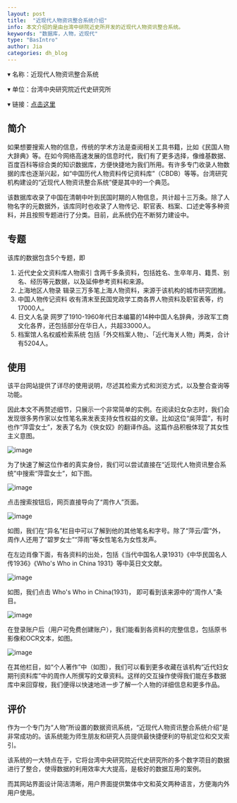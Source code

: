 ```yaml
---
layout: post
title:  "近现代人物资讯整合系统介绍"
info: 本文介绍的是由台湾中研院近史所开发的近现代人物资讯整合系统。
keywords: "数据库，人物，近现代"
type: "BasIntro"
author: Jia
categories: dh_blog
---
```


▾ 名称：近现代人物资讯整合系统

▾ 单位：台湾中央研究院近代史研究所

▾ 链接：[点击这里](https://mhdb.mh.sinica.edu.tw/)

## 简介

如果想要搜索人物的信息，传统的学术方法是查阅相关工具书籍，比如《民国人物大辞典》等。在如今网络高速发展的信息时代，我们有了更多选择，像维基数据、百度百科等综合类的知识数据库，方便快捷地为我们所用。有许多专门收录人物数据的库也逐渐兴起，如“中国历代人物资料传记资料库”（CBDB）等等。台湾研究机构建设的“近现代人物资讯整合系统”便是其中的一个典范。

该数据库收录了中国在清朝中叶到民国时期的人物信息，共计超十三万条。除了人物名字的元数据外，该库同时也收录了人物传记、职官表、档案、口述史等多种资料，并且按照专题进行了分类。目前，此系统仍在不断努力建设中。

## 专题

该库的数据包含5个专题，即
1. 近代史全文资料库人物索引
   含两千多条资料，包括姓名、生卒年月、籍贯、别名、经历等元数据，以及延伸参考资料和来源。
2. 上海地区人物录
   辑录三万多笔上海人物资料，来源于该机构的城市研究团推。
3. 中国人物传记资料
   收有清末至民国党政学工商各界人物资料及职官表等，约17000人。
4. 日文人名录
   网罗了1910-1960年代日本编纂的14种中国人名辞典，涉政军工商文化各界，还包括部分在华日人，共超33000人。
5. 档案馆人名权威检索系统
   包括「外交档案人物」、「近代海关人物」两类，合计有5204人。

## 使用

该平台网站提供了详尽的使用说明，尽述其检索方式和浏览方式，以及整合查询等功能。

因此本文不再赘述细节，只展示一个非常简单的实例。在阅读妇女杂志时，我们会发现很多男作家以女性笔名来发表支持女性权益的文章。比如这位“吳萍雲”，有时也作“萍雲女士”，发表了名为《俠女奴》的翻译作品。这篇作品积极体现了其女性主义意图。

![image](https://raw.githubusercontent.com/DHHD2022/DHHD2022.GitHub.io/main/pics/2022-06-16/xnn.png)

为了快速了解这位作者的真实身份，我们可以尝试直接在“近现代人物资讯整合系统”中搜索“萍雲女士”，如下图。

![image](https://raw.githubusercontent.com/DHHD2022/DHHD2022.GitHub.io/main/pics/2022-06-16/sousuopy.png)

点击搜索按钮后，网页直接导向了“周作人”页面。

![image](https://raw.githubusercontent.com/DHHD2022/DHHD2022.GitHub.io/main/pics/2022-06-16/zzr.png)

如图，我们在“异名”栏目中可以了解到他的其他笔名和字号。除了“萍云/雲”外，周作人还用了“碧罗女士”“萍雨”等女性笔名为女性发声。

在左边肖像下面，有各资料的出处，包括《当代中国名人录1931》《中华民国名人传1936》《Who's Who in China 1931》等中英日文文献。

![image](https://raw.githubusercontent.com/DHHD2022/DHHD2022.GitHub.io/main/pics/2022-06-16/who.png)

如图，我们点击 Who's Who in China(1931)， 即可看到该来源中的“周作人”条目。

![image](https://raw.githubusercontent.com/DHHD2022/DHHD2022.GitHub.io/main/pics/2022-06-16/wanzheng.png)

在登录账户后（用户可免费创建账户），我们能看到各资料的完整信息，包括原书影像和OCR文本，如图。

![image](https://raw.githubusercontent.com/DHHD2022/DHHD2022.GitHub.io/main/pics/2022-06-16/grzz.png)

在其他栏目，如“个人著作”中（如图），我们可以看到更多收藏在该机构“近代妇女期刊资料库”中的周作人所撰写的文章资料。这样的交互操作使得我们能在多数据库中来回穿梭，我们便得以快速地进一步了解一个人物的详细信息和更多作品。

## 评价

作为一个专门为“人物”所设置的数据资讯系统，“近现代人物资讯整合系统介绍”是非常成功的。该系统能为师生朋友和研究人员提供最快捷便利的导航定位和交叉索引。

该系统的一大特点在于，它将台湾中央研究院近代史研究所的多个数字项目的数据进行了整合，使得数据的利用效率大大提高，是极好的数据互用的案例。

而其网站界面设计简洁清晰，用户界面提供繁体中文和英文两种语言，方便海内外用户使用。